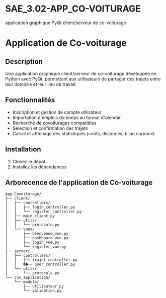 # SAE_3.02-APP_CO-VOITURAGE
application graphique PyQt client/serveur de co-voiturage

# Application de Co-voiturage

## Description
Une application graphique client/serveur de co-voiturage développée en Python avec PyQt, permettant aux utilisateurs de partager des trajets entre leur domicile et leur lieu de travail.

## Fonctionnalités
- Inscription et gestion de compte utilisateur
- Importation d'emplois du temps au format iCalendar
- Recherche de covoiturages compatibles
- Sélection et confirmation des trajets
- Calcul et affichage des statistiques (coûts, distances, bilan carbone)

## Installation
1. Clonez le dépôt 
2. Installez les dépendances

## Arborecence de l'application de Co-voiturage
```
App-Covoiturage/
├── client/
│   ├── controllers/
│   │   ├── login_controller.py
│   │   └── register_controller.py
│   ├── main_client.py
│   ├── utils/
│   │   └── protocole.py
│   └── vues/
│       ├── bienvenue_vue.py
│       ├── dashboard_vue.py
│       ├── login_vue.py
│       └── register_vue.py
├── server/
│   ├── controllers/
│   │   ├── trajet_controller.py
│   │   ��── user_controller.py
│   └── utils/
│       └── protocole.py
└── cov_application/
    └── modele/
        ├── utilisateur.py
        └── validation.py
```
